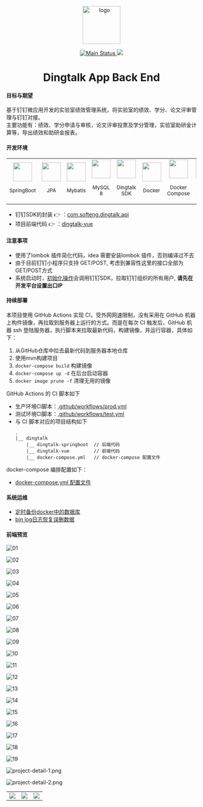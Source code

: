 <p align="center"><img width="100" src="https://i.loli.net/2020/11/12/8pP5y6eHwX1VfLd.png" alt="logo"></p>

<p align="center">
  <a href="https://github.com/nju-softeng/dingtalk-app-back-end/actions?query=workflow%3AMain">
    <img src="https://github.com/nju-softeng/dingtalk-app-back-end/actions/workflows/main.yml/badge.svg?branch=main" alt="Main Status">
  </a>
  <a href="https://github.com/nju-softeng/dingtalk-app-back-end/actions?query=workflow%3AFeature">
    <img src="https://github.com/nju-softeng/dingtalk-app-back-end/actions/workflows/feature.yml/badge.svg?branch=feature">
  </a>
</p>

<h1 align="center">Dingtalk App Back End</h1>

#### 目标与期望

基于钉钉微应用开发的实验室绩效管理系统，将实验室的绩效、学分、论文评审管理与钉钉对接。  
主要功能有：绩效、学分申请与审核，论文评审投票及学分管理，实验室助研金计算等，导出绩效和助研金报表。

#### 开发环境

<table>
  <tbody>
    <tr>
      <td align="center" valign="middle">
        <a href="https://spring.io/projects/spring-boot" target="_blank">
          <img width="50px" src="https://spring.io/images/spring-initializr-4291cc0115eb104348717b82161a81de.svg">
        </a>
        <p>
          <sub>SpringBoot</sub>
        </p>
      </td>
      <td align="center" valign="middle">
        <a href="https://spring.io/projects/spring-data-jpa#overview" target="_blank">
          <img width="50px" src="https://i.loli.net/2020/11/13/pR8OtwsSacyuDU7.png">
        </a>
        <p>
          <sub>JPA</sub>
        </p>
      </td>
      <td align="center" valign="middle">
        <a href="https://mybatis.org/mybatis-3/" target="_blank">
          <img width="50px" src="https://i.loli.net/2021/01/06/lSeIVLagyb4TFWN.png">
        </a>
        <p>
          <sub>Mybatis</sub>
        </p>
      </td>
      <td align="center" valign="middle">
        <a href="https://dev.mysql.com/downloads/mysql/">
          <img width="50px" src="https://i.loli.net/2020/11/13/GQE3xMAbWd72hVc.png">
        </a>
        <p>
          <sub>MySQL 8</sub>
        </p>
      </td>
      <td align="center" valign="middle">
        <a href="https://ding-doc.dingtalk.com/doc#/faquestions/vzbp02" target="_blank">
          <img width="50px" src="https://i.loli.net/2020/11/13/DVpc9nF2JToQyHg.png">
        </a>
        <p>
          <sub>Dingtalk SDK</sub>
        </p>
      </td>
      <td align="center" valign="middle">
        <a href="https://docs.docker.com/" target="_blank">
          <img width="50px" src="https://i.loli.net/2020/11/13/27eyNzt698aoilM.png">
        </a>
        <p>
          <sub>Docker</sub>
        </p>
      </td>
      <td align="center" valign="middle">
        <a href="https://docs.docker.com/compose/" target="_blank">
          <img width="50px" src="https://i.loli.net/2020/11/13/TcewOXGMWHLiNtE.jpg">
        </a>
        <p>
          <sub>Docker Compose</sub>
        </p>
      </td>
      <td align="center" valign="middle">
        <a href="https://github.com/features/actions" target="_blank">
          <img width="50px" src="https://i.loli.net/2021/01/06/EcsNSzQZl2TPyB6.png">
        </a>
        <p>
          <sub>Github Actions</sub>
        </p>
      </td>
    </tr>
  </tbody>
</table>

+ 钉钉SDK的封装 👉 ：[com.softeng.dingtalk.api](https://github.com/zhanyeye/dingtalk-springboot/tree/master/src/main/java/com/softeng/dingtalk/api)
+ 项目前端代码  👉 ：[dingtalk-vue](https://github.com/zhanyeye/dingtalk-vue)



#### 注意事项

+ 使用了lombok 插件简化代码，idea 需要安装lombok 插件，否则编译过不去
+ 由于目前钉钉小程序只支持 GET/POST, 考虑到兼容性这里的接口全部为GET/POST方式
+ 系统启动时，[初始化操作](https://github.com/zhanyeye/dingtalk-springboot/blob/9e302075e2e8d55eb3736162066bf4bf203232c9/src/main/java/com/softeng/dingtalk/service/InitSys.java#L20)会调用钉钉SDK，拉取钉钉组织的所有用户, **请先在开发平台设置出口IP**


#### 持续部署
本项目使用 GitHub Actions 实现 CI，受外网网速限制，没有采用在 GitHub 机器上构件镜像，再拉取到服务器上运行的方式。而是在每次 CI 触发后，GitHub 机器 ssh 登陆服务器，执行脚本来拉取最新代码，构建镜像，并运行容器，具体如下：

1. 从GitHub仓库中拉去最新代码到服务器本地仓库
2. 使用mvn构建项目
3. `docker-compose build` 构建镜像
4. `docker-compose up -d` 在后台启动容器
5. `docker image prune -f` 清理无用的镜像 
   
GitHub Actions 的 CI 脚本如下
+ 生产环境CI脚本：[.github/workflows/prod.yml](https://github.com/zhanyeye/dingtalk-springboot/blob/master/.github/workflows/prod.yml)  
+ 测试环境CI脚本：[.github/workflows/test.yml](https://github.com/zhanyeye/dingtalk-springboot/blob/master/.github/workflows/test.yml)  
+ 与 CI 脚本对应的项目结构如下
  ```
  .
  |__ dingtalk
      |__ dingtalk-springboot  // 后端代码
      |__ dingtalk-vue         // 前端代码
      |__ docker-compose.yml   // docker-compose 配置文件
  ```

docker-compose 编排配置如下： 
+ [docker-compose.yml 配置文件](https://github.com/zhanyeye/dingtalk-springboot/wiki/docker_compose.yml)

#### 系统运维
+ [定时备份docker中的数据库](https://www.yuque.com/zhanyeye/devops/gii4pk)
+ [bin log日志恢复误删数据](https://www.cnblogs.com/dslx/p/11578972.html)


#### 前端预览


![01](https://raw.githubusercontent.com/zhanyeye/Figure-bed/win-pic/img/20210516093121.png)

![02](https://raw.githubusercontent.com/zhanyeye/Figure-bed/win-pic/img/20210516093431.png)

![03](https://raw.githubusercontent.com/zhanyeye/Figure-bed/win-pic/img/20210516093514.png)

![04](https://raw.githubusercontent.com/zhanyeye/Figure-bed/win-pic/img/20210516093441.png)

![05](https://raw.githubusercontent.com/zhanyeye/Figure-bed/win-pic/img/20210516093452.png)

![06](https://raw.githubusercontent.com/zhanyeye/Figure-bed/win-pic/img/20210516093502.png)

![07](https://raw.githubusercontent.com/zhanyeye/Figure-bed/win-pic/img/20210516093234.png)

![08](https://raw.githubusercontent.com/zhanyeye/Figure-bed/win-pic/img/20210516093258.png)

![09](https://raw.githubusercontent.com/zhanyeye/Figure-bed/win-pic/img/20210516130529.png)

![10](https://raw.githubusercontent.com/zhanyeye/Figure-bed/win-pic/img/20210516130436.png)

![11](https://raw.githubusercontent.com/zhanyeye/Figure-bed/win-pic/img/20210516130546.png)

![12](https://raw.githubusercontent.com/zhanyeye/Figure-bed/win-pic/img/20210516130546.png)

![13](https://raw.githubusercontent.com/zhanyeye/Figure-bed/win-pic/img/20210516130612.png)

![14](https://raw.githubusercontent.com/zhanyeye/Figure-bed/win-pic/img/20210516093335.png)

![15](https://raw.githubusercontent.com/zhanyeye/Figure-bed/win-pic/img/20210516093409.png)

![16](https://raw.githubusercontent.com/zhanyeye/Figure-bed/win-pic/img/20210516093418.png)

![17](https://raw.githubusercontent.com/zhanyeye/Figure-bed/win-pic/img/20210516093523.png)

![18](https://raw.githubusercontent.com/zhanyeye/Figure-bed/win-pic/img/20210516093536.png)

![19](https://raw.githubusercontent.com/zhanyeye/Figure-bed/win-pic/img/20210516131332.png)


![project-detail-1.png](https://i.loli.net/2021/01/11/w8Tr7lUkK1pOaL9.png)

![project-detail-2.png](https://i.loli.net/2021/01/11/UihclBsEJA5wZab.png)


|                                                        |                                                        |                                                        |
| ------------------------------------------------------ | ------------------------------------------------------ | ------------------------------------------------------ |
| <img src="https://i.loli.net/2020/12/12/j4s6RKzX7JTqyiM.png"/> | <img src="https://i.loli.net/2020/12/12/FTiDv3c1HGk5eKM.png"/> | <img src="https://i.loli.net/2020/12/12/GqWDFnU4dLmwXa7.png"/> |

  

 

